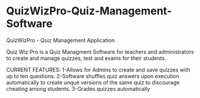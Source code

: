 # QuizWizPro-Quiz-Management-Software
QuizWizPro - Quiz Management Application

Quiz Wiz Pro is a Quiz Managment Software for teachers and administrators to create and manage quizzes, test and exams for their students.

CURRENT FEATURES:
1-Allows for Admins to create and save quizzes with up to ten questions.
2-Software shuffles quiz answers upon execution automatically to create unque versions of the same quiz  to discourage cheating among students.
3-Grades quizzes automatically
